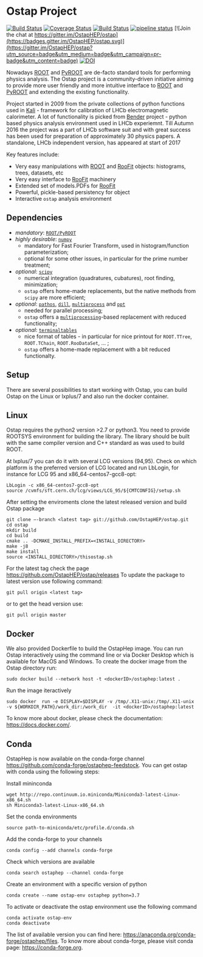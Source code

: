 Ostap Project
=============
[![Build Status](https://travis-ci.org/OstapHEP/ostap.svg?branch=master)](https://travis-ci.org/OstapHEP/ostap)
[![Coverage Status](https://coveralls.io/repos/github/OstapHEP/ostap/badge.svg?branch=master)](https://coveralls.io/github/OstapHEP/ostap?branch=master)
[![Build Status](https://dev.azure.com/OstapHep/OstapHep/_apis/build/status/OstapHEP.ostap?branchName=master)](https://dev.azure.com/OstapHep/OstapHep/_build/latest?definitionId=5&branchName=master)
[![pipeline status](https://gitlab.cern.ch/ostapHep/ostaphep/badges/master/pipeline.svg)](https://gitlab.cern.ch/ostapHep/ostaphep/commits/master)
[![Join the chat at https://gitter.im/OstapHEP/ostap](https://badges.gitter.im/OstapHEP/ostap.svg)](https://gitter.im/OstapHEP/ostap?utm_source=badge&utm_medium=badge&utm_campaign=pr-badge&utm_content=badge)
[![DOI](https://zenodo.org/badge/81464356.svg)](https://zenodo.org/badge/latestdoi/81464356)

<!--[![build status](https://gitlab.cern.ch/amazurov/ostap/badges/master/build.svg)](https://gitlab.cern.ch/amazurov/ostap/commits/master)-->

Nowadays [ROOT](http://root.cern.ch/) and [PyROOT](http://root.cern.ch/drupal/content/pyroot) are de-facto standard tools for performing physics analysis. The Ostap project is a community-driven initiative aiming to provide more user friendly and more intuitive interface to [ROOT](http://root.cern.ch/) and [PyROOT](http://root.cern.ch/drupal/content/pyroot) and extending the existing functionality.

Project started in 2009 from the private collections of python functions used in [Kali](http://inspirehep.net/record/1111459) - framework for calibration of LHCb electromagnetic calorimeter. A lot of functionality is picked from [Bender](http://lhcb-release-area.web.cern.ch/LHCb-release-area/DOC/bender/) project - python based physics analysis environment used in LHCb experiemnt. Till Autumn 2016 the project was a part of LHCb software suit and with great success has been used for preparation of approximately 30 physics papers. A standalone, LHCb independent version, has appeared at start of 2017

Key features include:

-   Very easy manipulations with [ROOT](http://root.cern.ch/)  and [RooFit](https://root.cern.ch/roofit) objects: histograms, trees, datasets, etc
-   Very easy interface to [RooFit](https://root.cern.ch/roofit) machinery
-   Extended set of models.PDFs for [RooFit](https://root.cern.ch/roofit)
-   Powerful, pickle-based persistency for object
-   Interactive `ostap` analysis environment


Dependencies
------------
- _mandatory_: [`ROOT/PyROOT`](https://root.cern.ch)
- _highly desirable_: [`numpy`](https://numpy.org)
   - mandatory for Fast Fourier Transform, used in histogram/function parameterization;
   - optional for some other issues, in particular for the prime number treatment;  
- _optional_: [`scipy`](https://www.scipy.org)
   - numerical integration (quadratures, cubatures), root finding, minimization; 
   - `ostap` offers home-made replacements, but the native methods from `scipy` are more efficient;
- _optional_: [`pathos`](https://github.com/uqfoundation/pathos), [`dill`](https://github.com/uqfoundation/dill), [`multiprocess`](https://github.com/uqfoundation/multiprocess) and [`ppt`](https://github.com/uqfoundation/ppft)
   - needed for parallel processing; 
   - `ostap` offers a [`multiprocessing`](https://docs.python.org/2/library/multiprocessing.html)-based replacement with reduced functionality; 
- _optional_: [`terminaltables`](https://pypi.org/project/terminaltables) 
   - nice format of tables 
         - in particular for nice printout for `ROOT.TTree`, `ROOT.TChain`, `ROOT.RooDataSet`, ... ;
   - `ostap` offers a home-made replacement with a bit reduced functionalty.  

Setup
-----

There are several possibilities to start working with Ostap, you can build Ostap on the Linux or lxplus/7 and also run the docker container.  

Linux
-----
Ostap requires the python2 version >2.7 or python3. 
You need to provide ROOTSYS environment for building the library. The library should be built with the same compiler version and C++ standard as was used to build ROOT. 

At lxplus/7 you can do it with several LCG  versions  (94,95). Check on which platform is the preferred version of LCG located and run LbLogin, for instance for LCG 95 and  x86_64-centos7-gcc8-opt:

    LbLogin -c x86_64-centos7-gcc8-opt
    source /cvmfs/sft.cern.ch/lcg/views/LCG_95/${CMTCONFIG}/setup.sh

After setting the enviroments clone the latest released version and build Ostap package 

    git clone —-branch <latest tag> git://github.com/OstapHEP/ostap.git
    cd ostap
    mkdir build
    cd build
    cmake .. -DCMAKE_INSTALL_PREFIX=<INSTALL_DIRECTORY>
    make -j8
    make install
    source <INSTALL_DIRECTORY>/thisostap.sh 
For the latest tag check the page https://github.com/OstapHEP/ostap/releases
To update the package to latest version use following command:

    git pull origin <latest tag>
or to get the head version use:

    git pull origin master

Docker
-----
We also provided Dockerfile to build the OstapHep image.  You can run Ostap interactively using the command line or via Docker Desktop which is available for MacOS and Windows. To create the docker image from the Ostap directory run:

    sudo docker build --network host -t <dockerID>/ostaphep:latest .
Run the image iteractively

    sudo docker  run -e DISPLAY=$DISPLAY -v /tmp/.X11-unix:/tmp/.X11-unix  -v ${WORKDIR_PATH}/work_dir:/work_dir  -it <dockerID>/ostaphep:latest
To know more about docker, please check the documentation: https://docs.docker.com/.

Сonda
-----
OstapHep is now available on the conda-forge channel https://github.com/conda-forge/ostaphep-feedstock. You can get ostap with conda using the following steps:

Install mininconda

    wget http://repo.continuum.io.miniconda/Miniconda3-latest-Linux-x86_64.sh
    sh Miniconda3-latest-Linux-x86_64.sh
    
Set the conda environments

    source path-to-miniconda/etc/profile.d/conda.sh
    
Add the conda-forge to your channels

    conda config --add channels conda-forge
    
Check which versions are available

    conda search ostaphep --channel conda-forge

Create an environment with a specific version of python

    conda create --name ostap-env ostaphep python=3.7

To activate or deactivate the ostap environment use the following command

    conda activate ostap-env 
    conda deactivate  
The list of available version you can find here: https://anaconda.org/conda-forge/ostaphep/files.
To know more about conda-forge, please visit conda page: https://conda-forge.org.


